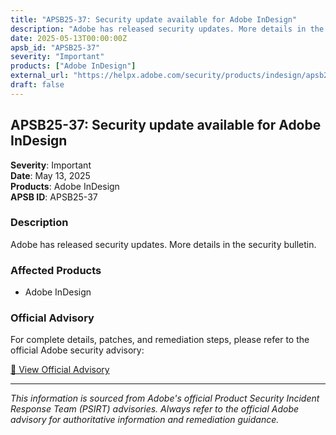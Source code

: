 ```yaml
---
title: "APSB25-37: Security update available for Adobe InDesign"
description: "Adobe has released security updates. More details in the security bulletin."
date: 2025-05-13T00:00:00Z
apsb_id: "APSB25-37"
severity: "Important"
products: ["Adobe InDesign"]
external_url: "https://helpx.adobe.com/security/products/indesign/apsb25-37.html"
draft: false
---
```


## APSB25-37: Security update available for Adobe InDesign

**Severity**: Important  
**Date**: May 13, 2025  
**Products**: Adobe InDesign  
**APSB ID**: APSB25-37

### Description

Adobe has released security updates. More details in the security bulletin.

### Affected Products

- Adobe InDesign


### Official Advisory

For complete details, patches, and remediation steps, please refer to the official Adobe security advisory:

[🔗 View Official Advisory](https://helpx.adobe.com/security/products/indesign/apsb25-37.html)

---

*This information is sourced from Adobe's official Product Security Incident Response Team (PSIRT) advisories. Always refer to the official Adobe advisory for authoritative information and remediation guidance.*
